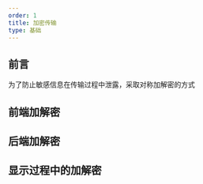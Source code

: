 ```yaml
---
order: 1
title: 加密传输
type: 基础
---
```


## 前言
为了防止敏感信息在传输过程中泄露，采取对称加解密的方式

## 前端加解密

## 后端加解密

## 显示过程中的加解密

